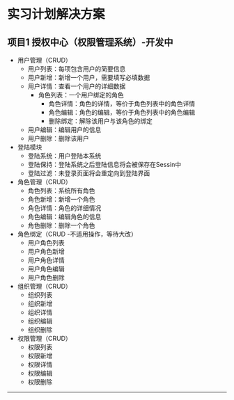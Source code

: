# 实习计划解决方案

## 项目1 授权中心（权限管理系统）-开发中

- 用户管理（CRUD）
	- 用户列表：每项包含用户的简要信息
	- 用户新增：新增一个用户，需要填写必填数据
	- 用户详情：查看一个用户的详细数据
		- 角色列表：一个用户绑定的角色
			- 角色详情：角色的详情，等价于角色列表中的角色详情
			- 角色编辑：角色的编辑，等价于角色列表中的角色编辑
			- 删除绑定：解除该用户与该角色的绑定
	- 用户编辑：编辑用户的信息
	- 用户删除：删除该用户
- 登陆模块
	- 登陆系统：用户登陆本系统
	- 登陆保持：登陆系统之后登陆信息将会被保存在Sessin中
	- 登陆过滤：未登录页面将会重定向到登陆界面
- 角色管理（CRUD）
	- 角色列表：系统所有角色
	- 角色新增：新增一个角色
	- 角色详情：角色的详细情况
	- 角色编辑：编辑角色的信息
	- 角色删除：删除一个角色
- 角色绑定（CRUD -不适用操作，等待大改）
	- 用户角色列表
	- 用户角色新增
	- 用户角色详情
	- 用户角色编辑
	- 用户角色删除
- 组织管理（CRUD）
	- 组织列表
	- 组织新增
	- 组织详情
	- 组织编辑
	- 组织删除
- 权限管理（CRUD）
	- 权限列表
	- 权限新增
	- 权限详情
	- 权限编辑
	- 权限删除
---


